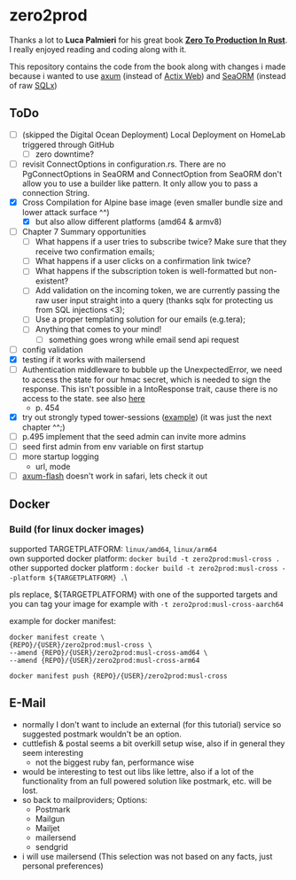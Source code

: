 # zero2prod

Thanks a lot to **Luca Palmieri** for his great book [**Zero To Production In Rust**](https://www.zero2prod.com/index.html). I really enjoyed reading and coding along with it.

This repository contains the code from the book along with changes i made because i wanted to use [axum](https://docs.rs/axum/latest/axum/) (instead of [Actix Web](https://actix.rs)) and [SeaORM](https://www.sea-ql.org/SeaORM/) (instead of raw [SQLx](https://github.com/launchbadge/sqlx))

## ToDo

- [ ] (skipped the Digital Ocean Deployment) Local Deployment on HomeLab triggered through GitHub
  - [ ] zero downtime?
- [ ] revisit ConnectOptions in configuration.rs. There are no PgConnectOptions in SeaORM and ConnectOption from SeaORM don't allow you to use a builder like pattern. It only allow you to pass a connection String.
- [x] Cross Compilation for Alpine base image (even smaller bundle size and lower attack surface ^^)
  - [x] but also allow different platforms (amd64 & armv8)
- [ ] Chapter 7 Summary opportunities
  - [ ] What happens if a user tries to subscribe twice? Make sure that they receive two confirmation emails;
  - [ ] What happens if a user clicks on a confirmation link twice?
  - [ ] What happens if the subscription token is well-formatted but non-existent?
  - [ ] Add validation on the incoming token, we are currently passing the raw user input straight into a query (thanks sqlx for protecting us from SQL injections <3);
  - [ ] Use a proper templating solution for our emails (e.g.tera);
  - [ ] Anything that comes to your mind!
    - [ ] something goes wrong while email send api request
- [ ] config validation
- [x] testing if it works with mailersend
- [ ] Authentication middleware to bubble up the UnexpectedError, we need to access the state for our hmac secret, which is needed to sign the response. This isn't possible in a IntoResponse trait, cause there is no access to the state. see also [here](https://github.com/tokio-rs/axum/discussions/2272)
  - p. 454
- [x] try out strongly typed tower-sessions ([example](https://github.com/maxcountryman/tower-sessions/blob/main/examples/strongly-typed.rs)) (it was just the next chapter ^^;)
- [ ] p.495 implement that the seed admin can invite more admins
- [ ] seed first admin from env variable on first startup
- [ ] more startup logging
  - url, mode
- [ ] [axum-flash](https://github.com/davidpdrsn/axum-flash) doesn't work in safari, lets check it out

## Docker

### Build (for linux docker images)

supported TARGETPLATFORM: `linux/amd64`, `linux/arm64` \
own supported docker platform: `docker build -t zero2prod:musl-cross .`\
other supported docker platform : `docker build -t zero2prod:musl-cross --platform ${TARGETPLATFORM} .`\

pls replace, ${TARGETPLATFORM} with one of the supported targets and you can tag your image for example with `-t zero2prod:musl-cross-aarch64`

example for docker manifest:

```
docker manifest create \
{REPO}/{USER}/zero2prod:musl-cross \
--amend {REPO}/{USER}/zero2prod:musl-cross-amd64 \
--amend {REPO}/{USER}/zero2prod:musl-cross-arm64

docker manifest push {REPO}/{USER}/zero2prod:musl-cross
```

## E-Mail

- normally I don't want to include an external (for this tutorial) service so suggested postmark wouldn't be an option.
- cuttlefish & postal seems a bit overkill setup wise, also if in general they seem interesting
  - not the biggest ruby fan, performance wise
- would be interesting to test out libs like lettre, also if a lot of the functionality from an full powered solution like postmark, etc. will be lost.
- so back to mailproviders; Options:
  - Postmark
  - Mailgun
  - Mailjet
  - mailersend
  - sendgrid
- i will use mailersend (This selection was not based on any facts, just personal preferences)
